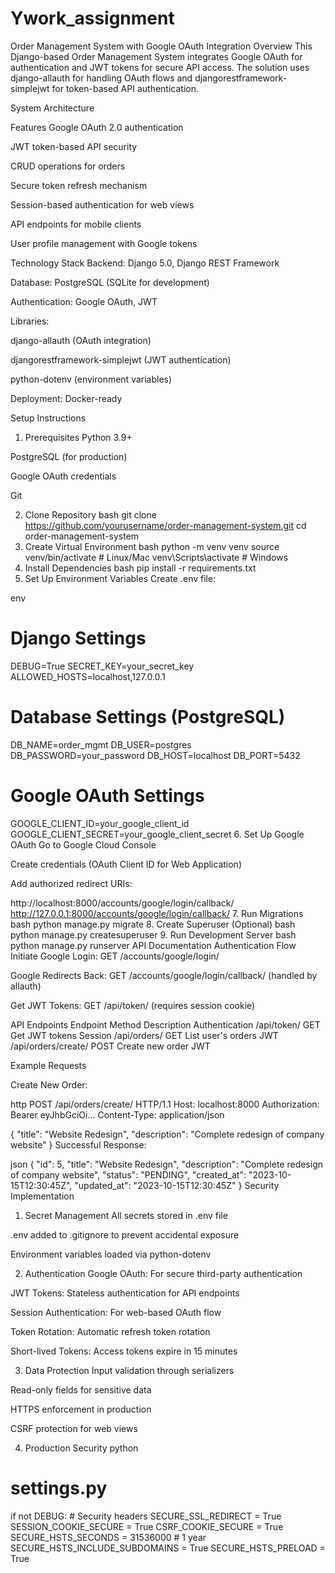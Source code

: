 # Ywork_assignment

Order Management System with Google OAuth Integration
Overview
This Django-based Order Management System integrates Google OAuth for authentication and JWT tokens for secure API access. The solution uses django-allauth for handling OAuth flows and djangorestframework-simplejwt for token-based API authentication.

System Architecture

Features
Google OAuth 2.0 authentication

JWT token-based API security

CRUD operations for orders

Secure token refresh mechanism

Session-based authentication for web views

API endpoints for mobile clients

User profile management with Google tokens

Technology Stack
Backend: Django 5.0, Django REST Framework

Database: PostgreSQL (SQLite for development)

Authentication: Google OAuth, JWT

Libraries:

django-allauth (OAuth integration)

djangorestframework-simplejwt (JWT authentication)

python-dotenv (environment variables)

Deployment: Docker-ready

Setup Instructions
1. Prerequisites
Python 3.9+

PostgreSQL (for production)

Google OAuth credentials

Git

2. Clone Repository
bash
git clone https://github.com/yourusername/order-management-system.git
cd order-management-system
3. Create Virtual Environment
bash
python -m venv venv
source venv/bin/activate  # Linux/Mac
venv\Scripts\activate    # Windows
4. Install Dependencies
bash
pip install -r requirements.txt
5. Set Up Environment Variables
Create .env file:

env
# Django Settings
DEBUG=True
SECRET_KEY=your_secret_key
ALLOWED_HOSTS=localhost,127.0.0.1

# Database Settings (PostgreSQL)
DB_NAME=order_mgmt
DB_USER=postgres
DB_PASSWORD=your_password
DB_HOST=localhost
DB_PORT=5432

# Google OAuth Settings
GOOGLE_CLIENT_ID=your_google_client_id
GOOGLE_CLIENT_SECRET=your_google_client_secret
6. Set Up Google OAuth
Go to Google Cloud Console

Create credentials (OAuth Client ID for Web Application)

Add authorized redirect URIs:

http://localhost:8000/accounts/google/login/callback/
http://127.0.0.1:8000/accounts/google/login/callback/
7. Run Migrations
bash
python manage.py migrate
8. Create Superuser (Optional)
bash
python manage.py createsuperuser
9. Run Development Server
bash
python manage.py runserver
API Documentation
Authentication Flow
Initiate Google Login:
GET /accounts/google/login/

Google Redirects Back:
GET /accounts/google/login/callback/ (handled by allauth)

Get JWT Tokens:
GET /api/token/ (requires session cookie)

API Endpoints
Endpoint	Method	Description	Authentication
/api/token/	GET	Get JWT tokens	Session	
/api/orders/	GET	List user's orders	JWT
/api/orders/create/	POST	Create new order	JWT


Example Requests


Create New Order:

http
POST /api/orders/create/ HTTP/1.1
Host: localhost:8000
Authorization: Bearer eyJhbGciOi...
Content-Type: application/json

{
  "title": "Website Redesign",
  "description": "Complete redesign of company website"
}
Successful Response:

json
{
  "id": 5,
  "title": "Website Redesign",
  "description": "Complete redesign of company website",
  "status": "PENDING",
  "created_at": "2023-10-15T12:30:45Z",
  "updated_at": "2023-10-15T12:30:45Z"
}
Security Implementation
1. Secret Management
All secrets stored in .env file

.env added to .gitignore to prevent accidental exposure

Environment variables loaded via python-dotenv

2. Authentication
Google OAuth: For secure third-party authentication

JWT Tokens: Stateless authentication for API endpoints

Session Authentication: For web-based OAuth flow

Token Rotation: Automatic refresh token rotation

Short-lived Tokens: Access tokens expire in 15 minutes

3. Data Protection
Input validation through serializers

Read-only fields for sensitive data

HTTPS enforcement in production

CSRF protection for web views

4. Production Security
python
# settings.py
if not DEBUG:
    # Security headers
    SECURE_SSL_REDIRECT = True
    SESSION_COOKIE_SECURE = True
    CSRF_COOKIE_SECURE = True
    SECURE_HSTS_SECONDS = 31536000  # 1 year
    SECURE_HSTS_INCLUDE_SUBDOMAINS = True
    SECURE_HSTS_PRELOAD = True